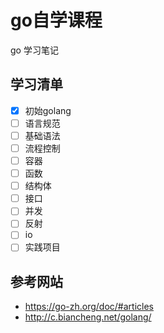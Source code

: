 # go自学课程
go 学习笔记

## 学习清单
* [x] 初始golang 
* [ ] 语言规范
* [ ] 基础语法
* [ ] 流程控制
* [ ] 容器
* [ ] 函数 
* [ ] 结构体
* [ ] 接口
* [ ] 并发
* [ ] 反射
* [ ] io
* [ ] 实践项目

## 参考网站
 * https://go-zh.org/doc/#articles 
 * http://c.biancheng.net/golang/
